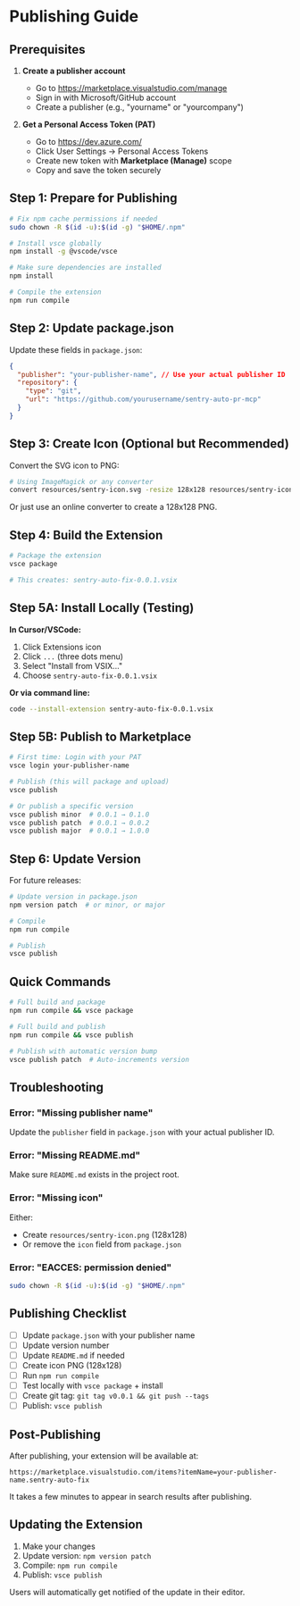 # Publishing Guide

## Prerequisites

1. **Create a publisher account**

   - Go to https://marketplace.visualstudio.com/manage
   - Sign in with Microsoft/GitHub account
   - Create a publisher (e.g., "yourname" or "yourcompany")

2. **Get a Personal Access Token (PAT)**
   - Go to https://dev.azure.com/
   - Click User Settings → Personal Access Tokens
   - Create new token with **Marketplace (Manage)** scope
   - Copy and save the token securely

## Step 1: Prepare for Publishing

```bash
# Fix npm cache permissions if needed
sudo chown -R $(id -u):$(id -g) "$HOME/.npm"

# Install vsce globally
npm install -g @vscode/vsce

# Make sure dependencies are installed
npm install

# Compile the extension
npm run compile
```

## Step 2: Update package.json

Update these fields in `package.json`:

```json
{
  "publisher": "your-publisher-name", // Use your actual publisher ID
  "repository": {
    "type": "git",
    "url": "https://github.com/yourusername/sentry-auto-pr-mcp"
  }
}
```

## Step 3: Create Icon (Optional but Recommended)

Convert the SVG icon to PNG:

```bash
# Using ImageMagick or any converter
convert resources/sentry-icon.svg -resize 128x128 resources/sentry-icon.png
```

Or just use an online converter to create a 128x128 PNG.

## Step 4: Build the Extension

```bash
# Package the extension
vsce package

# This creates: sentry-auto-fix-0.0.1.vsix
```

## Step 5A: Install Locally (Testing)

**In Cursor/VSCode:**

1. Click Extensions icon
2. Click `...` (three dots menu)
3. Select "Install from VSIX..."
4. Choose `sentry-auto-fix-0.0.1.vsix`

**Or via command line:**

```bash
code --install-extension sentry-auto-fix-0.0.1.vsix
```

## Step 5B: Publish to Marketplace

```bash
# First time: Login with your PAT
vsce login your-publisher-name

# Publish (this will package and upload)
vsce publish

# Or publish a specific version
vsce publish minor  # 0.0.1 → 0.1.0
vsce publish patch  # 0.0.1 → 0.0.2
vsce publish major  # 0.0.1 → 1.0.0
```

## Step 6: Update Version

For future releases:

```bash
# Update version in package.json
npm version patch  # or minor, or major

# Compile
npm run compile

# Publish
vsce publish
```

## Quick Commands

```bash
# Full build and package
npm run compile && vsce package

# Full build and publish
npm run compile && vsce publish

# Publish with automatic version bump
vsce publish patch  # Auto-increments version
```

## Troubleshooting

### Error: "Missing publisher name"

Update the `publisher` field in `package.json` with your actual publisher ID.

### Error: "Missing README.md"

Make sure `README.md` exists in the project root.

### Error: "Missing icon"

Either:

- Create `resources/sentry-icon.png` (128x128)
- Or remove the `icon` field from `package.json`

### Error: "EACCES: permission denied"

```bash
sudo chown -R $(id -u):$(id -g) "$HOME/.npm"
```

## Publishing Checklist

- [ ] Update `package.json` with your publisher name
- [ ] Update version number
- [ ] Update `README.md` if needed
- [ ] Create icon PNG (128x128)
- [ ] Run `npm run compile`
- [ ] Test locally with `vsce package` + install
- [ ] Create git tag: `git tag v0.0.1 && git push --tags`
- [ ] Publish: `vsce publish`

## Post-Publishing

After publishing, your extension will be available at:

```
https://marketplace.visualstudio.com/items?itemName=your-publisher-name.sentry-auto-fix
```

It takes a few minutes to appear in search results after publishing.

## Updating the Extension

1. Make your changes
2. Update version: `npm version patch`
3. Compile: `npm run compile`
4. Publish: `vsce publish`

Users will automatically get notified of the update in their editor.

